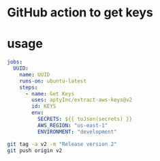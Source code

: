 # GitHub action to get keys

# usage 

```yaml
jobs:
  UUID:
    name: UUID
    runs-on: ubuntu-latest
    steps:
      - name: Get Keys
        uses: aptyInc/extract-aws-keys@v2
        id: KEYS
        env:
          SECRETS: ${{ toJson(secrets) }}
          AWS_REGION: "us-east-1"
          ENVIRONMENT: "development"
```

```sh
git tag -a v2 -m "Release version 2" 
git push origin v2  
```